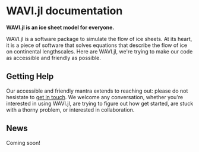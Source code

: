# WAVI.jl documentation

**WAVI.jl is an ice sheet model for everyone.**

WAVI.jl is a software package to simulate the flow of ice sheets. At its heart, it is a piece of software that solves equations that describe the flow of ice on continental lengthscales. Here are WAVI.jl, we're trying to make our code as accessible and friendly as possible. 

## Getting Help
Our accessible and friendly mantra extends to reaching out: please do not hesistate to [get in touch](contact.md). We welcome any conversation, whether you're interested in using WAVI.jl, are trying to figure out how get started, are stuck with a thorny problem, or interested in collaboration.

## News
Coming soon!


